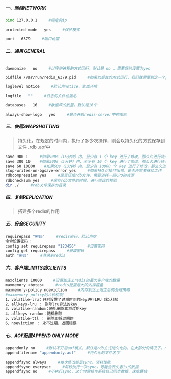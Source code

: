 ##### 一、网络NETWORK

````bash
bind 127.0.0.1     #绑定的ip

protected-mode   yes     #保护模式

port   6379     #端口设置
````

##### 二、通用 GENERAL

````bash

daemonize   no     #以守护进程的方式运行，默认是 no ，需要将他设置为yes

pidfile /var/run/redis_6379.pid     #如果以后台的方式运行，我们就需要制定一个pid文件

loglevel notice     #默认为notice，生成环境

logfile   ""     #日志的文件位置名

databases   16     #数据库的数量，默认是16个

always-show-logo   yes     #是否开启redis-server中的图形
````

##### 三、快照SNAPSHOTTING

> 持久化，在规定的时间内，执行了多少次操作，则会以持久化的方式保存到文件 .rdb .aof中

````bash
save 900 1     #如果900s（15分钟）内，至少有 1 个 key 进行了修改，那么久进行持久化操作
save 300 10	   #如果300s（5分钟）内，至少有 10 个 key 进行了修改，那么久进行持久化操作
save 60 10000    #如果60s（1分钟）内，至少有 10000 个 key 进行了修改，那么久进行持久化操作
stop-writes-on-bgsave-error yes     #如果持久化操作出错，是否还需要继续工作
rdbcompression yes     #是否压缩rdb文件，需要消耗一些CPU的资源
rdbchecksum yes     #保存rdb文件的时候，进行错误的校验
dir ./     #rdb文件保存的目录
````

##### 四、复制REPLICATION

> 搭建多个redis的作用

##### 五、安全SECURITY

````bash
requirepass "密码"     #redis密码，默认为空
命令设置密码：
config set requirepass "123456"     #设置密码
config get requirepass     #获取密码
auth "密码"     #登录到redis
````

##### 六、客户端LIMITS或CLIENTS

````bash
maxclients 10000     #设置能连上redis的最大客户端的数量
maxmemory <bytes>     #redis配置最大的内存容量
maxmemory-policy noeviction     #内存到达上限之后的处理策略
#maxmemory-policy的六种机制
1、volatile-lru：只对设置了过期时间的key进行LRU（默认值） 
2、allkeys-lru ： 删除lru算法的key   
3、volatile-random：随机删除即将过期key   
4、allkeys-random：随机删除   
5、volatile-ttl ： 删除即将过期的   
6、noeviction ： 永不过期，返回错误
````

##### 七、AOF配置APPEND ONLY MODE

````bash
appendonly no     #默认不开启aof模式，默认是rdb方式持久化的，在大部分的情况下，rdb完全够用
appendfilename "appendonly.aof"     #持久化的文件名字

appendfsync always     #每次修改都是sync。消耗性能
appendfsync everysec     #每秒执行一次sync，可能会丢失者1s的数据
appendfsync no     #不执行sync，这个时候操作系统自己同步数据，速度最快
````
